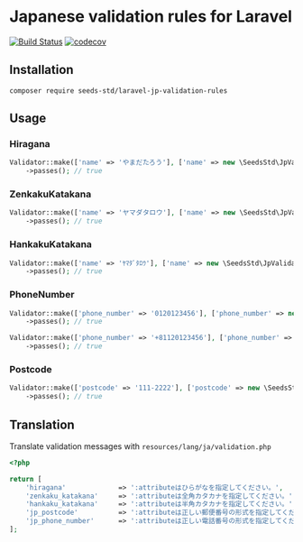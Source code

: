 # Japanese validation rules for Laravel

[![Build Status](https://travis-ci.com/seeds-std/laravel-jp-validation-rules.svg?branch=master)](https://travis-ci.com/seeds-std/laravel-jp-validation-rules)
[![codecov](https://codecov.io/gh/seeds-std/laravel-jp-validation-rules/branch/master/graph/badge.svg)](https://codecov.io/gh/seeds-std/laravel-jp-validation-rules)

## Installation

```shell
composer require seeds-std/laravel-jp-validation-rules
```

## Usage

### Hiragana

```php
Validator::make(['name' => 'やまだたろう'], ['name' => new \SeedsStd\JpValidationRules\Hiragana()])
    ->passes(); // true
```

### ZenkakuKatakana

```php
Validator::make(['name' => 'ヤマダタロウ'], ['name' => new \SeedsStd\JpValidationRules\ZenkakuKatakana()])
    ->passes(); // true
```

### HankakuKatakana

```php
Validator::make(['name' => 'ﾔﾏﾀﾞﾀﾛｳ'], ['name' => new \SeedsStd\JpValidationRules\HankakuKatakana()])
    ->passes(); // true
```

### PhoneNumber

```php
Validator::make(['phone_number' => '0120123456'], ['phone_number' => new \SeedsStd\JpValidationRules\PhoneNumber()])
    ->passes(); // true
```

```php
Validator::make(['phone_number' => '+81120123456'], ['phone_number' => new \SeedsStd\JpValidationRules\PhoneNumber(['allow_country_code' => true])])
    ->passes(); // true
```

### Postcode

```php
Validator::make(['postcode' => '111-2222'], ['postcode' => new \SeedsStd\JpValidationRules\Postcode()])
    ->passes(); // true
```

## Translation

Translate validation messages with `resources/lang/ja/validation.php`

```php
<?php

return [
    'hiragana'             => ':attributeはひらがなを指定してください。',
    'zenkaku_katakana'     => ':attributeは全角カタカナを指定してください。',
    'hankaku_katakana'     => ':attributeは半角カタカナを指定してください。',
    'jp_postcode'          => ':attributeは正しい郵便番号の形式を指定してください。',
    'jp_phone_number'      => ':attributeは正しい電話番号の形式を指定してください。',
];
```
